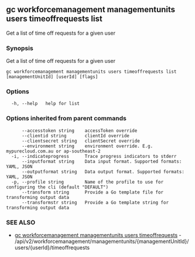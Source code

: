 ## gc workforcemanagement managementunits users timeoffrequests list

Get a list of time off requests for a given user

### Synopsis

Get a list of time off requests for a given user

```
gc workforcemanagement managementunits users timeoffrequests list [managementUnitId] [userId] [flags]
```

### Options

```
  -h, --help   help for list
```

### Options inherited from parent commands

```
      --accesstoken string    accessToken override
      --clientid string       clientId override
      --clientsecret string   clientSecret override
      --environment string    environment override. E.g. mypurecloud.com.au or ap-southeast-2
  -i, --indicateprogress      Trace progress indicators to stderr
      --inputformat string    Data input format. Supported formats: YAML, JSON
      --outputformat string   Data output format. Supported formats: YAML, JSON
  -p, --profile string        Name of the profile to use for configuring the cli (default "DEFAULT")
      --transform string      Provide a Go template file for transforming output data
      --transformstr string   Provide a Go template string for transforming output data
```

### SEE ALSO

* [gc workforcemanagement managementunits users timeoffrequests](gc_workforcemanagement_managementunits_users_timeoffrequests.html)	 - /api/v2/workforcemanagement/managementunits/{managementUnitId}/users/{userId}/timeoffrequests


